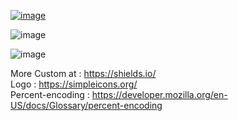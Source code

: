 [![image](https://colab.research.google.com/assets/colab-badge.svg)]()

![image](https://img.shields.io/badge/YouTube-Tbsc%20so-ff0000?style=flat&logo=youtube&logoColor=ff0000)

![image](https://img.shields.io/badge/Facebook-Bocss%20Tapter-1877F2?style=flat&logo=facebook&logoColor=1877F2)

More Custom at : https://shields.io/ <br>
Logo : https://simpleicons.org/ <br>
Percent-encoding : https://developer.mozilla.org/en-US/docs/Glossary/percent-encoding
